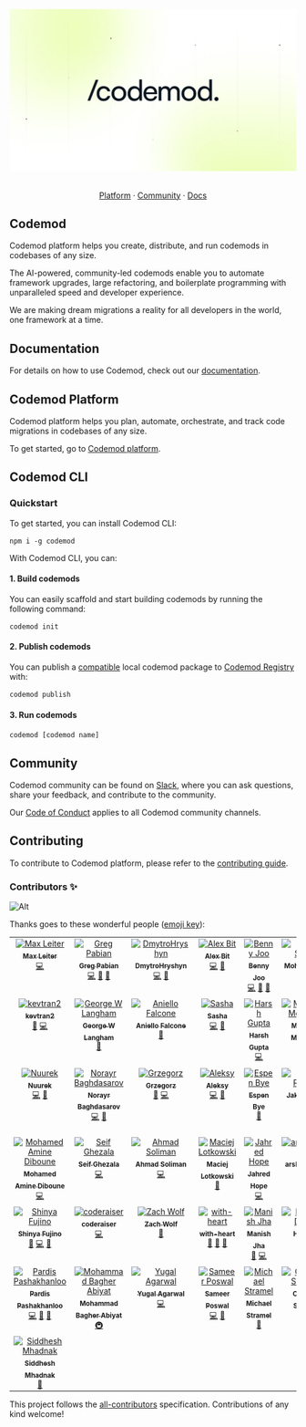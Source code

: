 <p align="center">
  <a href="https://codemod.com">
      <picture>
          <source media="(prefers-color-scheme: dark)" srcset="/apps/docs/images/intro/codemod-docs-hero-dark.jpg">
          <source media="(prefers-color-scheme: light)" srcset="/apps/docs/images/intro/codemod-docs-hero-light.jpg">
          <img alt="Codemod Registry Header" src="/apps/docs/images/intro/codemod-docs-hero-light.jpg"></picture>
  </a>

  <p align="center">
    <br />
    <a href="https://go.codemod.com/app">Platform</a>
    ·
    <a href="https://codemod.com/community">Community</a>
    ·
    <a href="https://docs.codemod.com">Docs</a>
  </p>
</p>

## Codemod

Codemod platform helps you create, distribute, and run codemods in codebases of any size.

The AI-powered, community-led codemods enable you to automate framework upgrades, large refactoring, and boilerplate programming with unparalleled speed and developer experience.

We are making dream migrations a reality for all developers in the world, one framework at a time.

## Documentation

For details on how to use Codemod, check out our [documentation](https://go.codemod.com/docs).

## Codemod Platform

Codemod platform helps you plan, automate, orchestrate, and track code migrations in codebases of any size.

To get started, go to [Codemod platform](https://go.codemod.com/app).

## Codemod CLI

### Quickstart

To get started, you can install Codemod CLI:

```
npm i -g codemod
```

With Codemod CLI, you can:

#### 1. Build codemods

You can easily scaffold and start building codemods by running the following command:

```
codemod init
```

#### 2. Publish codemods

You can publish a [compatible](https://go.codemod.com/package-structure) local codemod package to [Codemod Registry](https://codemod.com/registry) with:

```
codemod publish
```

#### 3. Run codemods

```
codemod [codemod name]
```

## Community

Codemod community can be found on [Slack](https://codemod.com/community), where you can ask questions, share your feedback, and contribute to the community.

Our [Code of Conduct](/CODE_OF_CONDUCT.md) applies to all Codemod community channels.

## Contributing

To contribute to Codemod platform, please refer to the [contributing guide](/CONTRIBUTING.md).

### Contributors ✨

![Alt](https://repobeats.axiom.co/api/embed/a601b01213da7b870268b1fe2ee8384efc40c308.svg "Repobeats analytics image")

Thanks goes to these wonderful people ([emoji key](https://allcontributors.org/docs/en/emoji-key)):

<!-- ALL-CONTRIBUTORS-LIST:START - Do not remove or modify this section -->
<!-- prettier-ignore-start -->
<!-- markdownlint-disable -->
<table>
  <tbody>
    <tr>
      <td align="center" valign="top" width="14.28%"><a href="https://maxleiter.com/"><img src="https://avatars.githubusercontent.com/u/8675906?v=4?s=100" width="100px;" alt="Max Leiter"/><br /><sub><b>Max Leiter</b></sub></a><br /><a href="https://github.com/codemod-com/codemod/commits?author=MaxLeiter" title="Code">💻</a></td>
      <td align="center" valign="top" width="14.28%"><a href="https://medium.com/@greg-pabian/"><img src="https://avatars.githubusercontent.com/u/35925521?v=4?s=100" width="100px;" alt="Greg Pabian"/><br /><sub><b>Greg Pabian</b></sub></a><br /><a href="https://github.com/codemod-com/codemod/commits?author=grzpab" title="Code">💻</a> <a href="https://github.com/codemod-com/codemod/issues?q=author%3Agrzpab" title="Bug reports">🐛</a> <a href="https://github.com/codemod-com/codemod/commits?author=grzpab" title="Documentation">📖</a></td>
      <td align="center" valign="top" width="14.28%"><a href="https://github.com/DmytroHryshyn"><img src="https://avatars.githubusercontent.com/u/125881252?v=4?s=100" width="100px;" alt="DmytroHryshyn"/><br /><sub><b>DmytroHryshyn</b></sub></a><br /><a href="https://github.com/codemod-com/codemod/commits?author=DmytroHryshyn" title="Code">💻</a> <a href="https://github.com/codemod-com/codemod/issues?q=author%3ADmytroHryshyn" title="Bug reports">🐛</a></td>
      <td align="center" valign="top" width="14.28%"><a href="https://github.com/alexbit-codemod/"><img src="https://avatars.githubusercontent.com/u/78109534?v=4?s=100" width="100px;" alt="Alex Bit"/><br /><sub><b>Alex Bit</b></sub></a><br /><a href="https://github.com/codemod-com/codemod/commits?author=alexbit-codemod" title="Code">💻</a> <a href="https://github.com/codemod-com/codemod/commits?author=alexbit-codemod" title="Documentation">📖</a></td>
      <td align="center" valign="top" width="14.28%"><a href="https://github.com/hbjORbj"><img src="https://avatars.githubusercontent.com/u/32841130?v=4?s=100" width="100px;" alt="Benny Joo"/><br /><sub><b>Benny Joo</b></sub></a><br /><a href="https://github.com/codemod-com/codemod/commits?author=hbjORbj" title="Code">💻</a> <a href="https://github.com/codemod-com/codemod/issues?q=author%3AhbjORbj" title="Bug reports">🐛</a> <a href="https://github.com/codemod-com/codemod/commits?author=hbjORbj" title="Documentation">📖</a></td>
      <td align="center" valign="top" width="14.28%"><a href="https://github.com/mohab-sameh"><img src="https://avatars.githubusercontent.com/u/37941642?v=4?s=100" width="100px;" alt="Mohab Sameh"/><br /><sub><b>Mohab Sameh</b></sub></a><br /><a href="https://github.com/codemod-com/codemod/commits?author=mohab-sameh" title="Code">💻</a> <a href="https://github.com/codemod-com/codemod/commits?author=mohab-sameh" title="Documentation">📖</a></td>
      <td align="center" valign="top" width="14.28%"><a href="https://zergus.github.io/"><img src="https://avatars.githubusercontent.com/u/5468045?v=4?s=100" width="100px;" alt="Serhii Melnyk"/><br /><sub><b>Serhii Melnyk</b></sub></a><br /><a href="#ideas-Zergus" title="Ideas, Planning, & Feedback">🤔</a></td>
    </tr>
    <tr>
      <td align="center" valign="top" width="14.28%"><a href="https://github.com/kevtran2"><img src="https://avatars.githubusercontent.com/u/44513934?v=4?s=100" width="100px;" alt="kevtran2"/><br /><sub><b>kevtran2</b></sub></a><br /><a href="https://github.com/codemod-com/codemod/commits?author=kevtran2" title="Documentation">📖</a> <a href="https://github.com/codemod-com/codemod/commits?author=kevtran2" title="Code">💻</a></td>
      <td align="center" valign="top" width="14.28%"><a href="https://georgewl.dev"><img src="https://avatars.githubusercontent.com/u/5931248?v=4?s=100" width="100px;" alt="George W Langham"/><br /><sub><b>George W Langham</b></sub></a><br /><a href="https://github.com/codemod-com/codemod/issues?q=author%3AGeorgeWL" title="Bug reports">🐛</a></td>
      <td align="center" valign="top" width="14.28%"><a href="https://github.com/AnielloFalcone"><img src="https://avatars.githubusercontent.com/u/16816912?v=4?s=100" width="100px;" alt="Aniello Falcone"/><br /><sub><b>Aniello Falcone</b></sub></a><br /><a href="https://github.com/codemod-com/codemod/issues?q=author%3AAnielloFalcone" title="Bug reports">🐛</a></td>
      <td align="center" valign="top" width="14.28%"><a href="http://r4zen.dev"><img src="https://avatars.githubusercontent.com/u/44036750?v=4?s=100" width="100px;" alt="Sasha"/><br /><sub><b>Sasha</b></sub></a><br /><a href="https://github.com/codemod-com/codemod/commits?author=r4zendev" title="Code">💻</a> <a href="https://github.com/codemod-com/codemod/issues?q=author%3Ar4zendev" title="Bug reports">🐛</a></td>
      <td align="center" valign="top" width="14.28%"><a href="https://www.linkedin.com/in/harshgupta749"><img src="https://avatars.githubusercontent.com/u/22460730?v=4?s=100" width="100px;" alt="Harsh Gupta"/><br /><sub><b>Harsh Gupta</b></sub></a><br /><a href="https://github.com/codemod-com/codemod/commits?author=Harsh24893" title="Code">💻</a></td>
      <td align="center" valign="top" width="14.28%"><a href="https://github.com/mohebifar"><img src="https://avatars.githubusercontent.com/u/6104558?v=4?s=100" width="100px;" alt="Mohamad Mohebifar"/><br /><sub><b>Mohamad Mohebifar</b></sub></a><br /><a href="https://github.com/codemod-com/codemod/commits?author=mohebifar" title="Code">💻</a> <a href="https://github.com/codemod-com/codemod/issues?q=author%3Amohebifar" title="Bug reports">🐛</a></td>
      <td align="center" valign="top" width="14.28%"><a href="http://demidoff.dev"><img src="https://avatars.githubusercontent.com/u/12803556?v=4?s=100" width="100px;" alt="Mikhail Demidoff"/><br /><sub><b>Mikhail Demidoff</b></sub></a><br /><a href="https://github.com/codemod-com/codemod/commits?author=mirai2k" title="Code">💻</a></td>
    </tr>
    <tr>
      <td align="center" valign="top" width="14.28%"><a href="https://github.com/Nuurek"><img src="https://avatars.githubusercontent.com/u/12049357?v=4?s=100" width="100px;" alt="Nuurek"/><br /><sub><b>Nuurek</b></sub></a><br /><a href="https://github.com/codemod-com/codemod/commits?author=Nuurek" title="Code">💻</a> <a href="https://github.com/codemod-com/codemod/issues?q=author%3ANuurek" title="Bug reports">🐛</a></td>
      <td align="center" valign="top" width="14.28%"><a href="https://github.com/Baghdasarov"><img src="https://avatars.githubusercontent.com/u/16937233?v=4?s=100" width="100px;" alt="Norayr Baghdasarov"/><br /><sub><b>Norayr Baghdasarov</b></sub></a><br /><a href="https://github.com/codemod-com/codemod/commits?author=Baghdasarov" title="Code">💻</a> <a href="https://github.com/codemod-com/codemod/issues?q=author%3ABaghdasarov" title="Bug reports">🐛</a></td>
      <td align="center" valign="top" width="14.28%"><a href="https://github.com/grzim"><img src="https://avatars.githubusercontent.com/u/8398557?v=4?s=100" width="100px;" alt="Grzegorz"/><br /><sub><b>Grzegorz</b></sub></a><br /><a href="https://github.com/codemod-com/codemod/issues?q=author%3Agrzim" title="Bug reports">🐛</a> <a href="https://github.com/codemod-com/codemod/commits?author=grzim" title="Code">💻</a></td>
      <td align="center" valign="top" width="14.28%"><a href="https://github.com/arybitskiy"><img src="https://avatars.githubusercontent.com/u/4195805?v=4?s=100" width="100px;" alt="Aleksy"/><br /><sub><b>Aleksy</b></sub></a><br /><a href="https://github.com/codemod-com/codemod/commits?author=arybitskiy" title="Code">💻</a> <a href="https://github.com/codemod-com/codemod/issues?q=author%3Aarybitskiy" title="Bug reports">🐛</a></td>
      <td align="center" valign="top" width="14.28%"><a href="https://getstell.com"><img src="https://avatars.githubusercontent.com/u/106824?v=4?s=100" width="100px;" alt="Espen Bye"/><br /><sub><b>Espen Bye</b></sub></a><br /><a href="https://github.com/codemod-com/codemod/issues?q=author%3Aespenbye" title="Bug reports">🐛</a></td>
      <td align="center" valign="top" width="14.28%"><a href="https://jakeriordan.dev"><img src="https://avatars.githubusercontent.com/u/38506433?v=4?s=100" width="100px;" alt="Jake Riordan"/><br /><sub><b>Jake Riordan</b></sub></a><br /><a href="https://github.com/codemod-com/codemod/commits?author=Hazetheai" title="Code">💻</a> <a href="https://github.com/codemod-com/codemod/issues?q=author%3AHazetheai" title="Bug reports">🐛</a></td>
      <td align="center" valign="top" width="14.28%"><a href="http://jonathangiardino.com"><img src="https://avatars.githubusercontent.com/u/47124762?v=4?s=100" width="100px;" alt="Jonathan Giardino"/><br /><sub><b>Jonathan Giardino</b></sub></a><br /><a href="https://github.com/codemod-com/codemod/commits?author=jonathangiardino" title="Code">💻</a> <a href="https://github.com/codemod-com/codemod/issues?q=author%3Ajonathangiardino" title="Bug reports">🐛</a></td>
    </tr>
    <tr>
      <td align="center" valign="top" width="14.28%"><a href="https://github.com/diboune"><img src="https://avatars.githubusercontent.com/u/60890389?v=4?s=100" width="100px;" alt="Mohamed Amine Diboune"/><br /><sub><b>Mohamed Amine Diboune</b></sub></a><br /><a href="https://github.com/codemod-com/codemod/commits?author=diboune" title="Code">💻</a></td>
      <td align="center" valign="top" width="14.28%"><a href="https://github.com/siffogh"><img src="https://avatars.githubusercontent.com/u/4761023?v=4?s=100" width="100px;" alt="Seif Ghezala"/><br /><sub><b>Seif Ghezala</b></sub></a><br /><a href="https://github.com/codemod-com/codemod/commits?author=siffogh" title="Code">💻</a></td>
      <td align="center" valign="top" width="14.28%"><a href="https://www.toptal.com/resume/ahmad-soliman"><img src="https://avatars.githubusercontent.com/u/3511001?v=4?s=100" width="100px;" alt="Ahmad Soliman"/><br /><sub><b>Ahmad Soliman</b></sub></a><br /><a href="https://github.com/codemod-com/codemod/commits?author=ahmadsoliman" title="Code">💻</a></td>
      <td align="center" valign="top" width="14.28%"><a href="https://github.com/ml"><img src="https://avatars.githubusercontent.com/u/1509?v=4?s=100" width="100px;" alt="Maciej Lotkowski"/><br /><sub><b>Maciej Lotkowski</b></sub></a><br /><a href="https://github.com/codemod-com/codemod/issues?q=author%3Aml" title="Bug reports">🐛</a></td>
      <td align="center" valign="top" width="14.28%"><a href="http://jahred.me"><img src="https://avatars.githubusercontent.com/u/13903378?v=4?s=100" width="100px;" alt="Jahred Hope"/><br /><sub><b>Jahred Hope</b></sub></a><br /><a href="https://github.com/codemod-com/codemod/commits?author=jahredhope" title="Code">💻</a></td>
      <td align="center" valign="top" width="14.28%"><a href="https://github.com/arshcodemod"><img src="https://avatars.githubusercontent.com/u/167029627?v=4?s=100" width="100px;" alt="arshcodemod"/><br /><sub><b>arshcodemod</b></sub></a><br /><a href="https://github.com/codemod-com/codemod/commits?author=arshcodemod" title="Documentation">📖</a> <a href="#talk-arshcodemod" title="Talks">📢</a></td>
      <td align="center" valign="top" width="14.28%"><a href="https://github.com/35C4n0r"><img src="https://avatars.githubusercontent.com/u/70096901?v=4?s=100" width="100px;" alt="Jay Kumar"/><br /><sub><b>Jay Kumar</b></sub></a><br /><a href="https://github.com/codemod-com/codemod/commits?author=35C4n0r" title="Code">💻</a></td>
    </tr>
    <tr>
      <td align="center" valign="top" width="14.28%"><a href="https://fujino.dev"><img src="https://avatars.githubusercontent.com/u/7889778?v=4?s=100" width="100px;" alt="Shinya Fujino"/><br /><sub><b>Shinya Fujino</b></sub></a><br /><a href="https://github.com/codemod-com/codemod/commits?author=morinokami" title="Documentation">📖</a> <a href="https://github.com/codemod-com/codemod/commits?author=morinokami" title="Code">💻</a> <a href="https://github.com/codemod-com/codemod/issues?q=author%3Amorinokami" title="Bug reports">🐛</a></td>
      <td align="center" valign="top" width="14.28%"><a href="http://coderaiser.github.io"><img src="https://avatars.githubusercontent.com/u/1573141?v=4?s=100" width="100px;" alt="coderaiser"/><br /><sub><b>coderaiser</b></sub></a><br /><a href="https://github.com/codemod-com/codemod/commits?author=coderaiser" title="Code">💻</a></td>
      <td align="center" valign="top" width="14.28%"><a href="http://zachwolf.com"><img src="https://avatars.githubusercontent.com/u/606237?v=4?s=100" width="100px;" alt="Zach Wolf"/><br /><sub><b>Zach Wolf</b></sub></a><br /><a href="https://github.com/codemod-com/codemod/issues?q=author%3Azachwolf" title="Bug reports">🐛</a></td>
      <td align="center" valign="top" width="14.28%"><a href="https://with-heart.xyz/"><img src="https://avatars.githubusercontent.com/u/1954752?v=4?s=100" width="100px;" alt="with-heart"/><br /><sub><b>with-heart</b></sub></a><br /><a href="https://github.com/codemod-com/codemod/issues?q=author%3Awith-heart" title="Bug reports">🐛</a> <a href="https://github.com/codemod-com/codemod/commits?author=with-heart" title="Documentation">📖</a> <a href="#ideas-with-heart" title="Ideas, Planning, & Feedback">🤔</a></td>
      <td align="center" valign="top" width="14.28%"><a href="https://github.com/manishjha-04"><img src="https://avatars.githubusercontent.com/u/128405481?v=4?s=100" width="100px;" alt="Manish Jha"/><br /><sub><b>Manish Jha</b></sub></a><br /><a href="https://github.com/codemod-com/codemod/issues?q=author%3Amanishjha-04" title="Bug reports">🐛</a> <a href="https://github.com/codemod-com/codemod/commits?author=manishjha-04" title="Code">💻</a></td>
      <td align="center" valign="top" width="14.28%"><a href="https://github.com/henryqdineen"><img src="https://avatars.githubusercontent.com/u/682132?v=4?s=100" width="100px;" alt="Henry Q. Dineen"/><br /><sub><b>Henry Q. Dineen</b></sub></a><br /><a href="https://github.com/codemod-com/codemod/commits?author=henryqdineen" title="Code">💻</a> <a href="https://github.com/codemod-com/codemod/issues?q=author%3Ahenryqdineen" title="Bug reports">🐛</a></td>
      <td align="center" valign="top" width="14.28%"><a href="https://blog.xmatthias.com"><img src="https://avatars.githubusercontent.com/u/5024695?v=4?s=100" width="100px;" alt="Matthias"/><br /><sub><b>Matthias</b></sub></a><br /><a href="https://github.com/codemod-com/codemod/issues?q=author%3Axmatthias" title="Bug reports">🐛</a></td>
    </tr>
    <tr>
      <td align="center" valign="top" width="14.28%"><a href="http://pardisp.github.io"><img src="https://avatars.githubusercontent.com/u/8430554?v=4?s=100" width="100px;" alt="Pardis Pashakhanloo"/><br /><sub><b>Pardis Pashakhanloo</b></sub></a><br /><a href="https://github.com/codemod-com/codemod/commits?author=ppashakhanloo" title="Code">💻</a> <a href="#blog-ppashakhanloo" title="Blogposts">📝</a> <a href="#data-ppashakhanloo" title="Data">🔣</a></td>
      <td align="center" valign="top" width="14.28%"><a href="http://minimalistweb.dev"><img src="https://avatars.githubusercontent.com/u/37929992?v=4?s=100" width="100px;" alt="Mohammad Bagher Abiyat"/><br /><sub><b>Mohammad Bagher Abiyat</b></sub></a><br /><a href="#infra-Aslemammad" title="Infrastructure (Hosting, Build-Tools, etc)">🚇</a></td>
      <td align="center" valign="top" width="14.28%"><a href="https://github.com/Yugal41735"><img src="https://avatars.githubusercontent.com/u/74638775?v=4?s=100" width="100px;" alt="Yugal Agarwal"/><br /><sub><b>Yugal Agarwal</b></sub></a><br /><a href="https://github.com/codemod-com/codemod/commits?author=Yugal41735" title="Code">💻</a></td>
      <td align="center" valign="top" width="14.28%"><a href="https://github.com/poswalsameer"><img src="https://avatars.githubusercontent.com/u/106386145?v=4?s=100" width="100px;" alt="Sameer Poswal"/><br /><sub><b>Sameer Poswal</b></sub></a><br /><a href="https://github.com/codemod-com/codemod/commits?author=poswalsameer" title="Code">💻</a> <a href="https://github.com/codemod-com/codemod/issues?q=author%3Aposwalsameer" title="Bug reports">🐛</a></td>
      <td align="center" valign="top" width="14.28%"><a href="https://github.com/stramel"><img src="https://avatars.githubusercontent.com/u/855184?v=4?s=100" width="100px;" alt="Michael Stramel"/><br /><sub><b>Michael Stramel</b></sub></a><br /><a href="https://github.com/codemod-com/codemod/commits?author=stramel" title="Documentation">📖</a></td>
      <td align="center" valign="top" width="14.28%"><a href="https://github.com/spirulence"><img src="https://avatars.githubusercontent.com/u/1297151?v=4?s=100" width="100px;" alt="Cameron Seebach"/><br /><sub><b>Cameron Seebach</b></sub></a><br /><a href="https://github.com/codemod-com/codemod/issues?q=author%3Aspirulence" title="Bug reports">🐛</a> <a href="https://github.com/codemod-com/codemod/commits?author=spirulence" title="Code">💻</a></td>
      <td align="center" valign="top" width="14.28%"><a href="https://github.com/JakobJingleheimer"><img src="https://avatars.githubusercontent.com/u/3012099?v=4?s=100" width="100px;" alt="Jacob Smith"/><br /><sub><b>Jacob Smith</b></sub></a><br /><a href="https://github.com/codemod-com/codemod/commits?author=JakobJingleheimer" title="Documentation">📖</a></td>
    </tr>
    <tr>
      <td align="center" valign="top" width="14.28%"><a href="https://github.com/sid-maddy"><img src="https://avatars.githubusercontent.com/u/10049286?v=4?s=100" width="100px;" alt="Siddhesh Mhadnak"/><br /><sub><b>Siddhesh Mhadnak</b></sub></a><br /><a href="https://github.com/codemod-com/codemod/commits?author=sid-maddy" title="Documentation">📖</a></td>
    </tr>
  </tbody>
</table>

<!-- markdownlint-restore -->
<!-- prettier-ignore-end -->

<!-- ALL-CONTRIBUTORS-LIST:END -->

This project follows the [all-contributors](https://github.com/all-contributors/all-contributors) specification. Contributions of any kind welcome!
